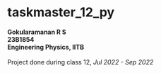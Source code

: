 # taskmaster_12_py
**Gokularamanan R S<br>23B1854<br>Engineering Physics, IITB** <br> <br>
Project done during class 12, _Jul 2022 - Sep 2022_ <br>


